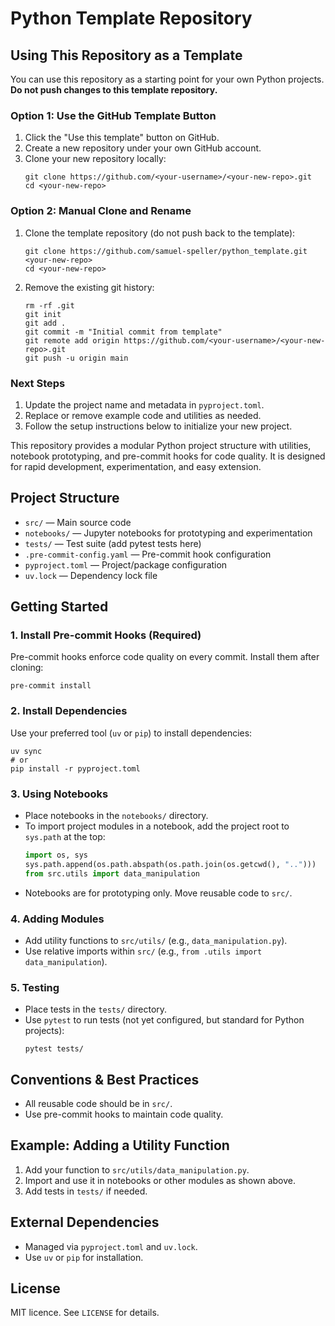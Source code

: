 
# Python Template Repository
## Using This Repository as a Template


You can use this repository as a starting point for your own Python projects. **Do not push changes to this template repository.**

### Option 1: Use the GitHub Template Button
1. Click the "Use this template" button on GitHub.
2. Create a new repository under your own GitHub account.
3. Clone your new repository locally:
	```shell
	git clone https://github.com/<your-username>/<your-new-repo>.git
	cd <your-new-repo>
	```

### Option 2: Manual Clone and Rename
1. Clone the template repository (do not push back to the template):
	```shell
	git clone https://github.com/samuel-speller/python_template.git <your-new-repo>
	cd <your-new-repo>
	```
2. Remove the existing git history:
	```shell
	rm -rf .git
	git init
	git add .
	git commit -m "Initial commit from template"
	git remote add origin https://github.com/<your-username>/<your-new-repo>.git
	git push -u origin main
	```

### Next Steps
1. Update the project name and metadata in `pyproject.toml`.
2. Replace or remove example code and utilities as needed.
3. Follow the setup instructions below to initialize your new project.


This repository provides a modular Python project structure with utilities, notebook prototyping, and pre-commit hooks for code quality. It is designed for rapid development, experimentation, and easy extension.

## Project Structure

- `src/` — Main source code
- `notebooks/` — Jupyter notebooks for prototyping and experimentation
- `tests/` — Test suite (add pytest tests here)
- `.pre-commit-config.yaml` — Pre-commit hook configuration
- `pyproject.toml` — Project/package configuration
- `uv.lock` — Dependency lock file

## Getting Started

### 1. Install Pre-commit Hooks (Required)
Pre-commit hooks enforce code quality on every commit. Install them after cloning:
```shell
pre-commit install
```

### 2. Install Dependencies
Use your preferred tool (`uv` or `pip`) to install dependencies:
```shell
uv sync
# or
pip install -r pyproject.toml
```

### 3. Using Notebooks
- Place notebooks in the `notebooks/` directory.
- To import project modules in a notebook, add the project root to `sys.path` at the top:
	```python
	import os, sys
	sys.path.append(os.path.abspath(os.path.join(os.getcwd(), "..")))
	from src.utils import data_manipulation
	```
- Notebooks are for prototyping only. Move reusable code to `src/`.

### 4. Adding Modules
- Add utility functions to `src/utils/` (e.g., `data_manipulation.py`).
- Use relative imports within `src/` (e.g., `from .utils import data_manipulation`).

### 5. Testing
- Place tests in the `tests/` directory.
- Use `pytest` to run tests (not yet configured, but standard for Python projects):
	```shell
	pytest tests/
	```

## Conventions & Best Practices
- All reusable code should be in `src/`.
- Use pre-commit hooks to maintain code quality.

## Example: Adding a Utility Function
1. Add your function to `src/utils/data_manipulation.py`.
2. Import and use it in notebooks or other modules as shown above.
3. Add tests in `tests/` if needed.

## External Dependencies
- Managed via `pyproject.toml` and `uv.lock`.
- Use `uv` or `pip` for installation.

## License
MIT licence. See `LICENSE` for details.

